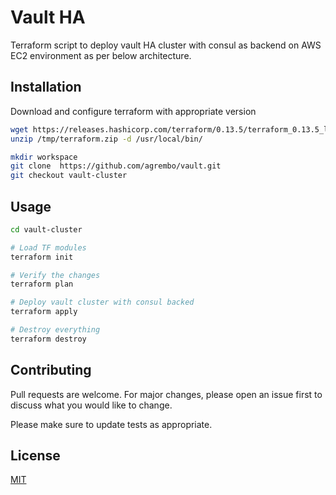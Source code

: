 # Vault HA

Terraform script to deploy vault HA cluster with consul as backend on AWS EC2 environment as per below architecture.


## Installation

Download and configure terraform with appropriate version 


```bash
wget https://releases.hashicorp.com/terraform/0.13.5/terraform_0.13.5_linux_amd64.zip  -O /tmp/terraform.zip
unzip /tmp/terraform.zip -d /usr/local/bin/

mkdir workspace
git clone  https://github.com/agrembo/vault.git
git checkout vault-cluster
```

## Usage

```bash
cd vault-cluster

# Load TF modules
terraform init

# Verify the changes
terraform plan

# Deploy vault cluster with consul backed
terraform apply

# Destroy everything
terraform destroy
```

## Contributing
Pull requests are welcome. For major changes, please open an issue first to discuss what you would like to change.

Please make sure to update tests as appropriate.

## License
[MIT](https://choosealicense.com/licenses/mit/)

